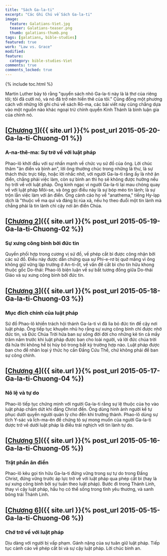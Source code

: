 ```yaml
---
title: "Sách Ga-la-ti"
excerpt: "Các Ghi Chú về Sách Ga-la-ti"
image: 
  feature: Galatians-Viet.jpg
  teaser: Galatians-teaser.png
  thumb: galatians-thumb.png
tags: [galatians, bible-studies]
featured: true
work: "Law vs. Grace"
modified:
feature:
  category: bible-studies-Viet
comments: true
comments_locked: true
---
```


{% include toc.html %}

Martin Luther bày tỏ rằng "quyển sách nhỏ Ga-la-ti này là lá thơ của riêng tôi; tôi đã cưới nó, và nó đã trở nên hiền thê của tôi." Cũng đồng một phương cách với những lời ghi chú về sách Rô-ma, các bài viết này cũng chẳng dựa vào một nguồn nào khác ngoại trừ chính quyển Kinh Thánh là bình luận gia của chính nó.

##  [<u>Chương 1</u>]({{ site.url }}{% post_url 2015-05-20-Ga-la-ti-Chuong-01 %})

### A-na-thê-ma: Sự trở về với luật pháp

Phao-lô khởi đầu với sự nhấn mạnh về chức vụ sứ đồ của ông. Lời chúc thăm "ân điển và bình an", lời ông thường chúc trong những lá thư, là sự thách thức trực tiếp, hoặc lời nhắc nhở, với người Ga-la-ti rằng ấy là nhờ ân điển, chẳng phải việc làm, còn sự bình an thì họ sẽ không được hưởng nếu họ trởi về với luật pháp. Ông kinh ngạc vì người Ga-la-ti lại mau chóng quay về với lụật pháp Môi-se, và ông gọi điều này là sự bóp méo tin lành; là sự trộn lẫn việc làm với ân điển. Ông cảnh cáo họ về "anathema," tiếng Hy-lạp dịch là "thuộc về ma quỉ và đáng bị rủa xả, nếu họ theo đuổi một tin lành mà chẳng phải là tin lành chỉ cậy nơi ân điển Chúa.

##  [<u>Chương 2</u>]({{ site.url }}{% post_url 2015-05-19-Ga-la-ti-Chuong-02 %})

### Sự xưng công bình bởi đức tin

Quyền phối hợp trong cương vị sứ đồ, về phép cắt bì được công nhận bởi các sứ đồ. Điều này được dẫn chứng qua sự Phi-e-rơ bị quở mắng vì ông không giữ vững lập trường ở An-ti-ốt, về vấn đề cắt bì cho tín hữu khong thuộc gốc Do-thái: Phao-lô biện luận về sự bất tương đồng giữa Do-thái Giáo và sự xưng công bình bởi đức tin.

##  [<u>Chương 3</u>]({{ site.url }}{% post_url 2015-05-18-Ga-la-ti-Chuong-03 %})

### Mục đích chính của luật pháp

Sứ đồ Phao-lô khiển trách hội thánh Ga-la-ti vì đã lìa bỏ đức tin để cậy nơi luật pháp. Ông tiếp tục khuyên nhủ họ rằng sự xưng công bình chỉ được nhờ đức tin, và Đức Chúa Trời hứa ban sự sống đời đời cho những kẻ tin cả mấy trăm năm trước khi luật pháp được ban cho loài người, và lời đức chúa trời đã hứa thì không hề bị hủy bỏ trong bất kỳ trường hợp nào. Luật pháp được ban cho để nhân loại ý thức họ cần Đấng Cứu Thế, chứ không phải để ban sự công chính.

##  [<u>Chương 4</u>]({{ site.url }}{% post_url 2015-05-17-Ga-la-ti-Chuong-04 %})

### Nô lệ và tự do

Phao-lô tiếp tục chứng minh với người Ga-la-ti rằng sự lệ thuộc của họ vào luật pháp chấm dứt khi đấng Christ đến. Ông dùng hình ảnh người kế tự phục dưới quyền người quản lý cho đến khi trưởng thành.  Phao-lô dùng sự tích Y-sác và Ích-ma-ên để chứng tỏ sự mong muốn của người Ga-la-ti được trở về dưới luật pháp là điều trái nghịch với tin lành tự do.

##  [<u>Chương 5</u>]({{ site.url }}{% post_url 2015-05-16-Ga-la-ti-Chuong-05 %})

### Trật phần ân điển

Phao-lô kêu gọi tín hữu Ga-la-ti đứng vững trong sự tự do trong Đấng Christ, đứng vững trước áp lực trở về với luật pháp qua phép cắt bì (hay là sự xưng công bình bởi sự tuân theo luật pháp). Bước đi trong Thánh Linh, thay vì cậy luật pháp, hầu họ có thể sống trong tình yêu thương, và sanh bông trái Thánh Linh.

##  [<u>Chương 6</u>]({{ site.url }}{% post_url 2015-05-15-Ga-la-ti-Chuong-06 %})

### Chớ trở về với luật pháp

Dịu dàng với người bị vấp phạm. Gánh nặng của sự tuân giữ luật pháp. Tiếp tục cảnh cáo về phép cắt bì và sự cậy luật pháp. Lời chúc bình an.

